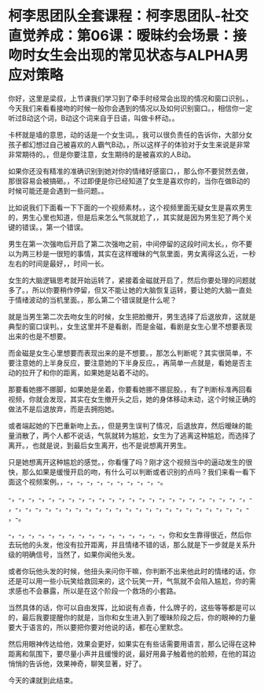 # 柯李思团队全套课程：柯李思团队-社交直觉养成：第06课：暧昧约会场景：接吻时女生会出现的常见状态与ALPHA男应对策略

你好，这里是梁叔，上节课我们学习到了牵手时经常会出现的情况和窗口识别。，今天我们来看看接吻的时候一般你会遇到的情况以及如何识别窗口。，相信你一定听过B动这个词，B动这个词来自于日语，叫做卡杯动。。

卡杯就是墙的意思，动的话是一个女生词。，我可以很负责任的告诉你，大部分女孩子都幻想过自己被喜欢的人霸气B动。，所以这样子的体验对于女生来说是非常非常期待的。，但是你要注意，女生期待的是被喜欢的人B动。

如果你还没有精准的准确识别到她对你的情绪好感窗口，，那么你不要贸然去做，那很容易会被搞砸。，不过即便是你已经知道了女生是喜欢你的，当你在做B动的时候可能还是会遇到一些问题。。

比如说我们下面看一下下面的一个视频素材。，这个视频里面无疑女生是喜欢男生的，男生心里也知道，但是后来怎么气氛就尬了，，其实就是因为男生犯了两个关键的错误。，第一个错误。

男生在第一次强吻后开启了第二次强吻之前，中间停留的这段时间太长。，你不要以为两三秒是一很短的事情，其实在这样暧昧的气氛里面，男女离得这么近，一秒左右的时间是最好，，时间一长。

女生的大脑逻辑思考就开始运转了，紧接着金磁就开启了，然后你要处理的问题就多了。，所以你要稍作停留，但又不能让她的大脑恢复运转，要让她的大脑一直处于情绪波动的当机里面。，那么第二个错误就是什么呢？

就是当男生第二次去吻女生的时候，女生把脸撤开，男生选择了后退放弃，这就是典型的窗口误判。，女生这里并不是看剧，而是金磁，看剧是女生心里不想要表现出来的也是不想要。

而金磁是女生心里想要而表现出来的是不想要。，那怎么判断呢？其实很简单，不要注意她的上半身反应，要注意她的下半身反应。，再简单一点就是，看她是否主动的拉开了和你的距离，如果她是站着不动的。

那要看她挪不挪脚，如果她是坐着，你要看她挪不挪屁股。，有了判断标准再回看视频，你就会发现，其实在女生撤开头之后，她的身体移动未动，这个时候正确的做法不是后退放弃，而是去拥抱她。

或者端起她的下巴重新吻上去。，但是男生误判了情况，后退放弃，然后暧昧的能量消散了，两个人都不说话，气氛就转为尴尬，女生为了逃离这种尴尬，而选择了离开。，也就是说，到最后女生离开，也不是说想离开男生。

只是她想离开这种尴尬的感觉。，你看懂了吗？刚才这个视频当中的逼动发生的很快，那么如果是缓慢开启的吻，有什么可以判断或者识别的点吗？我们来看一看下面这个视频案例。，-，-，-，-，-，-，-，-，-，-。

-，-，-，-，-，-，-，-，-，-，-，-，-，-，-，-，-，-，-，-，-，-，-，-，-，-，-，-，-，-，-，-，-，-，-，-，-，-，-，-，-，-，-，-，-，-，-，-，-，-。

-，-，-，-，-，-，-，-，-，-，-，-，-，-，-，-，你和女生靠得很近，然后你去玩他的头发，他没有拉开距离，并且情绪不错的话，那么就是下一步就是关系升级的明确信号，当然了，如果你闻他头发。

或者你玩他头发的时候，他扭头来问你干嘛，你判断不出来他此时的情绪的话，你还是可以用一些小玩笑给救回来的，这个玩笑一开，气氛就不会陷入尴尬，你的需求感也不会暴露，所以是在这个阶段一个救场的小套路。

当然具体的话，你可以自由发挥，比如说有点香，什么牌子的，这些等等都是可以的，最后我要提醒你的就是，当你和女生进入到了暧昧阶段之后，你的眼神的力量要大于语言的，所以要把你要对他说的话，都在心里默念。

然后用眼神传达给他，效果会更好，如果实在有些话需要用语言，那么记得在这种距离和氛围下，要尽量小声并且缓慢的说，最好用鼻子触着他的脸颊，在他的耳边悄悄的告诉他，效果神奇，聊笑显著，好了。

今天的课就到此结束。